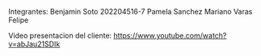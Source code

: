 Integrantes: 
Benjamin Soto 202204516-7
Pamela Sanchez
Mariano Varas
Felipe 

Video presentacion del cliente: https://www.youtube.com/watch?v=abJau21SDIk


